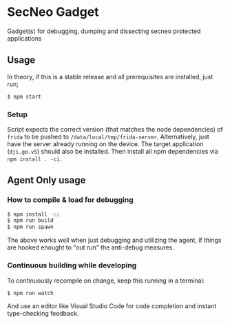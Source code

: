 # SecNeo Gadget

Gadget(s) for debugging, dumping and dissecting secneo protected applications

## Usage

In theory, if this is a stable release and all prerequisites are installed, just run;

```sh
$ npm start
```

### Setup

Script expects the correct version (that matches the node dependencies) of `frida` to be pushed to
`/data/local/tmp/frida-server`. Alternatively, just have the server already running on the device.
The target application (`dji.go.v5`) should also be installed. Then install all npm dependencies via
`npm install . -ci`.

## Agent Only usage

### How to compile & load for debugging

```sh
$ npm install -ci
$ npm run build
$ npm run spawn
```

The above works well when just debugging and utilizing the agent, if things are hooked enought to "out run" the anti-debug measures.


### Continuous building while developing

To continuously recompile on change, keep this running in a terminal:

```sh
$ npm run watch
```

And use an editor like Visual Studio Code for code completion and instant
type-checking feedback.
